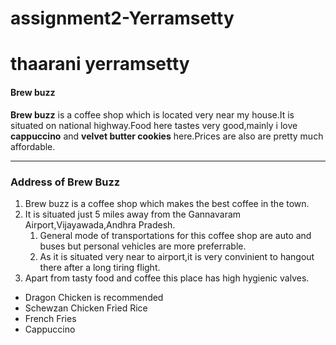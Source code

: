 # assignment2-Yerramsetty
# thaarani yerramsetty
#### Brew buzz

**Brew buzz** is a coffee shop which is located very near my house.It is situated on national highway.Food here tastes very good,mainly i love **cappuccino** and **velvet butter cookies** here.Prices are also are pretty much affordable.
***
### Address of Brew Buzz
1. Brew buzz is a coffee shop which makes the best coffee in the town.
2. It is situated just 5 miles away from the Gannavaram Airport,Vijayawada,Andhra Pradesh.
    1. General mode of transportations for this coffee shop are auto and buses but personal vehicles are more preferrable.
    2. As it is situated very near to airport,it is very convinient to hangout there after a long tiring flight.
3. Apart from tasty food and coffee this place has high hygienic valves.
* Dragon Chicken is recommended 
* Schewzan Chicken Fried Rice
* French Fries
* Cappuccino
